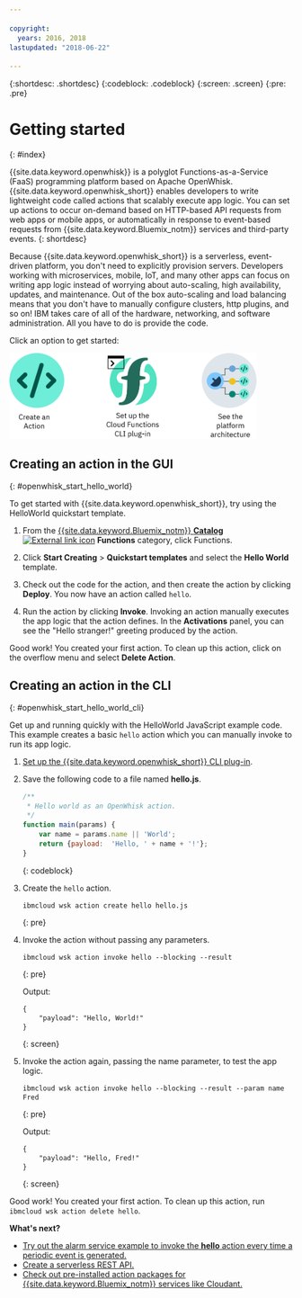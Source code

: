 ```yaml
---

copyright:
  years: 2016, 2018
lastupdated: "2018-06-22"

---
```


{:shortdesc: .shortdesc}
{:codeblock: .codeblock}
{:screen: .screen}
{:pre: .pre}

# Getting started
{: #index}

{{site.data.keyword.openwhisk}} is a polyglot Functions-as-a-Service (FaaS) programming platform based on Apache OpenWhisk. {{site.data.keyword.openwhisk_short}} enables developers to write lightweight code called actions that scalably execute app logic. You can set up actions to occur on-demand based on HTTP-based API requests from web apps or mobile apps, or automatically in response to event-based requests from {{site.data.keyword.Bluemix_notm}} services and third-party events.
{: shortdesc}

Because {{site.data.keyword.openwhisk_short}} is a serverless, event-driven platform, you don't need to explicitly provision servers. Developers working with microservices, mobile, IoT, and many other apps can focus on writing app logic instead of worrying about auto-scaling, high availability, updates, and maintenance. Out of the box auto-scaling and load balancing means that you don't have to manually configure clusters, http plugins, and so on! IBM takes care of all of the hardware, networking, and software administration. All you have to do is provide the code.

Click an option to get started:

<img usemap="#home_map" border="0" class="image" id="image_ztx_crb_f1b" src="images/imagemap.png" width="440" alt="Click an icon to get started quickly with {{site.data.keyword.openswhisk_short}}." style="width:440px;" />
<map name="home_map" id="home_map">
<area href="#openwhisk_start_hello_world" alt="Create an action" title="Create an action" shape="rect" coords="-7, -8, 108, 211" />
<area href="bluemix_cli.html" alt="Set up the {{site.data.keyword.openwhisk_short}} CLI plug-in" title="Set up the {{site.data.keyword.openwhisk_short}} CLI plug-in" shape="rect" coords="155, -1, 289, 210" />
<area href="openwhisk_about.html" alt="See the platform architecture" title="See the platform architecture" shape="rect" coords="326, -10, 448, 218" />
</map>


## Creating an action in the GUI
{: #openwhisk_start_hello_world}

To get started with {{site.data.keyword.openwhisk_short}}, try using the HelloWorld quickstart template.

1.  From the [{{site.data.keyword.Bluemix_notm}} **Catalog** ![External link icon](../icons/launch-glyph.svg "External link icon")](https://console.bluemix.net/catalog/?category=whisk) **Functions** category, click Functions.

2. Click **Start Creating** > **Quickstart templates** and select the **Hello World** template.

5. Check out the code for the action, and then create the action by clicking **Deploy**. You now have an action called `hello`.

6. Run the action by clicking **Invoke**. Invoking an action manually executes the app logic that the action defines. In the **Activations** panel, you can see the "Hello stranger!" greeting produced by the action.

Good work! You created your first action. To clean up this action, click on the overflow menu and select **Delete Action**.

## Creating an action in the CLI
{: #openwhisk_start_hello_world_cli}

Get up and running quickly with the HelloWorld JavaScript example code. This example creates a basic `hello` action which you can manually invoke to run its app logic.

1. [Set up the {{site.data.keyword.openwhisk_short}} CLI plug-in](bluemix_cli.html).

2. Save the following code to a file named **hello.js**.

    ```javascript
    /**
     * Hello world as an OpenWhisk action.
     */
    function main(params) {
        var name = params.name || 'World';
        return {payload:  'Hello, ' + name + '!'};
    }
    ```
    {: codeblock}

3. Create the `hello` action.
    ```
    ibmcloud wsk action create hello hello.js
    ```
    {: pre}

4. Invoke the action without passing any parameters.
    ```
    ibmcloud wsk action invoke hello --blocking --result
    ```
    {: pre}  

    Output:
    ```
    {
        "payload": "Hello, World!"
    }
    ```
    {: screen}

5. Invoke the action again, passing the name parameter, to test the app logic.
    ```
    ibmcloud wsk action invoke hello --blocking --result --param name Fred
    ```
    {: pre}  

    Output:
    ```
    {
        "payload": "Hello, Fred!"
    }
    ```
    {: screen}

Good work! You created your first action. To clean up this action, run `ibmcloud wsk action delete hello`.

**What's next?**
* [Try out the alarm service example to invoke the **hello** action every time a periodic event is generated.](./openwhisk_packages.html#openwhisk_package_trigger)
* [Create a serverless REST API.](openwhisk_apigateway.html)
* [Check out pre-installed action packages for {{site.data.keyword.Bluemix_notm}} services like Cloudant.](cloudant_actions.html)
